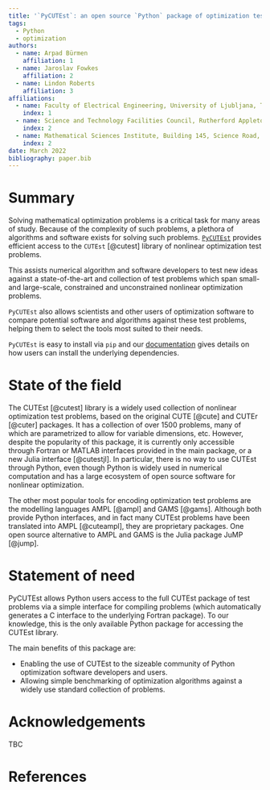 ```yaml
---
title: '`PyCUTEst`: an open source `Python` package of optimization test problems'
tags:
  - Python
  - optimization
authors:
  - name: Arpad Bürmen
    affiliation: 1
  - name: Jaroslav Fowkes
    affiliation: 2
  - name: Lindon Roberts
    affiliation: 3
affiliations:
  - name: Faculty of Electrical Engineering, University of Ljubljana, Tržaška cesta 25, SI-1000 Ljubljana, Slovenia 
    index: 1
  - name: Science and Technology Facilities Council, Rutherford Appleton Laboratory, Harwell Campus, Didcot, Oxfordshire, OX11 0QX, UK
    index: 2
  - name: Mathematical Sciences Institute, Building 145, Science Road, Australian National University, Canberra ACT 2601, Australia
    index: 2
date: March 2022
bibliography: paper.bib
---
```

# Summary

Solving mathematical optimization problems is a critical task for many areas of study.
Because of the complexity of such problems, a plethora of algorithms and software exists for solving such problems.
[`PyCUTEst`](https://github.com/jfowkes/pycutest) provides efficient access to the `CUTEst` [@cutest] library of 
nonlinear optimization test problems.

This assists numerical algorithm and software developers to test new ideas against a state-of-the-art and collection 
of test problems which span small- and large-scale, constrained and unconstrained nonlinear optimization problems.

`PyCUTEst` also allows scientists and other users of optimization software to compare potential software and algorithms
against these test problems, helping them to select the tools most suited to their needs.

`PyCUTEst` is easy to install via `pip` and our [documentation](https://jfowkes.github.io/pycutest/) gives details on 
how users can install the underlying dependencies. 

# State of the field

The CUTEst [@cutest] library is a widely used collection of nonlinear optimization test problems, based on the original
CUTE [@cute] and CUTEr [@cuter] packages.
It has a collection of over 1500 problems, many of which are parametrized to allow for variable dimensions, etc.
However, despite the popularity of this package, it is currently only accessible through Fortran or MATLAB interfaces 
provided in the main package, or a new Julia interface [@cutestjl].
In particular, there is no way to use CUTEst through Python, even though Python is widely used in numerical 
computation and has a large ecosystem of open source software for nonlinear optimization.

The other most popular tools for encoding optimization test problems are the modelling languages AMPL [@ampl] 
and GAMS [@gams]. 
Although both provide Python interfaces, and in fact many CUTEst problems have been translated into AMPL [@cuteampl],
they are proprietary packages. 
One open source alternative to AMPL and GAMS is the Julia package JuMP [@jump].

# Statement of need

PyCUTEst allows Python users access to the full CUTEst package of test problems via a simple interface for 
compiling problems (which automatically generates a C interface to the underlying Fortran package).
To our knowledge, this is the only available Python package for accessing the CUTEst library.

The main benefits of this package are:
* Enabling the use of CUTEst to the sizeable community of Python optimization software developers and users.
* Allowing simple benchmarking of optimization algorithms against a widely use standard collection of problems.

# Acknowledgements

TBC

# References